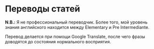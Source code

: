 # Переводы статей

**N.B.:** Я не профессиональный переводчик. Более того, мой уровень знания английского находится между Elementary и Pre Intermediante.

Перевод делается при помощи Google Translate, после чего фразы доводятся до состояния нормального восприятия.